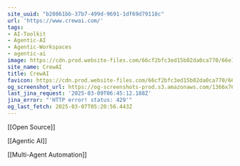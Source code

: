 ```yaml
---
site_uuid: "b20861bb-37b7-499d-9691-1df69d79118c"
url: 'https://www.crewai.com/'
tags:
- AI-Toolkit
- Agentic-AI
- Agentic-Workspaces
- agentic-ai
image: https://cdn.prod.website-files.com/66cf2bfc3ed15b02da0ca770/66e1e4bddb9f194838194eb2_256x256.png
site_name: CrewAI
title: CrewAI
favicon: https://cdn.prod.website-files.com/66cf2bfc3ed15b02da0ca770/66e1e4b0efcc40f3abe63988_32x32.png
og_screenshot_url: https://og-screenshots-prod.s3.amazonaws.com/1366x768/80/false/2d1c25882762ee1d7d08262b260f4f6a6e73efb92255dd5c23f50d9f9c5bcd84.jpeg
last_jina_request: '2025-03-09T06:45:12.188Z'
jina_error: "'HTTP error! status: 429'"
og_last_fetch: 2025-03-07T05:20:56.443Z
---
```

[[Open Source]]

[[Agentic AI]]

[[Multi-Agent Automation]]




